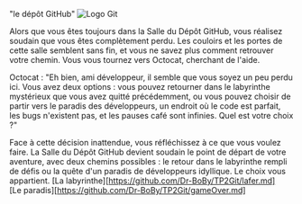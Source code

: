 "le dépôt GitHub"
![Logo 
Git](https://www.google.com/url?sa=i&url=https%3A%2F%2Foctodex.github.com%2F&psig=AOvVaw18Fu-gej0J-R8OyZZvrpS4&ust=1696945913169000&source=images&cd=vfe&opi=89978449&ved=0CBEQjRxqFwoTCICA-aSO6YEDFQAAAAAdAAAAABAE)

Alors que vous êtes toujours dans la Salle du Dépôt GitHub, vous réalisez soudain que vous êtes complètement perdu. Les couloirs et les portes 
de cette salle semblent sans fin, et vous ne savez plus comment retrouver votre chemin. Vous vous tournez vers Octocat, cherchant de l'aide.

Octocat : "Eh bien, ami développeur, il semble que vous soyez un peu perdu ici. Vous avez deux options : vous pouvez retourner dans le 
labyrinthe mystérieux que vous avez quitté précédemment, ou vous pouvez choisir de partir vers le paradis des développeurs, un endroit où le 
code est parfait, les bugs n'existent pas, et les pauses café sont infinies. Quel est votre choix ?"

Face à cette décision inattendue, vous réfléchissez à ce que vous voulez faire. La Salle du Dépôt GitHub devient soudain le point de départ de 
votre aventure, avec deux chemins possibles : le retour dans le labyrinthe rempli de défis ou la quête d'un paradis de développeurs idyllique. 
Le choix vous appartient.
[La labyrinthe][https://github.com/Dr-BoBy/TP2Git/lafer.md]  
[Le paradis][https://github.com/Dr-BoBy/TP2Git/gameOver.md]
